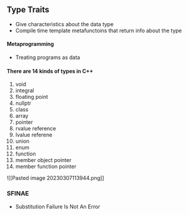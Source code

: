 ## Type Traits
- Give characteristics about the data type
- Compile time template metafunctoins that return info about the type

#### Metaprogramming
- Treating programs as data

#### There are 14 kinds of types in C++
1. void
2. integral
3. floating point
4. nullptr
5. class
6. array
7. pointer
8. rvalue reference
9. lvalue referene
10. union
11. enum
12. function
13. member object pointer
14. member function pointer

![[Pasted image 20230307113944.png]]

### SFINAE
- Substitution Failure Is Not An Error